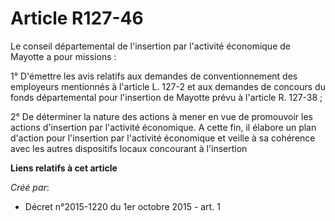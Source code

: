 # Article R127-46

Le conseil départemental de l'insertion par l'activité économique de Mayotte a pour missions : 

1° D'émettre les avis relatifs aux demandes de conventionnement des employeurs mentionnés à l'article L. 127-2 et aux
demandes de concours du fonds départemental pour l'insertion de Mayotte prévu à l'article R. 127-38 ; 

2° De déterminer la nature des actions à mener en vue de promouvoir les actions d'insertion par l'activité économique. A
cette fin, il élabore un plan d'action pour l'insertion par l'activité économique et veille à sa cohérence avec les autres
dispositifs locaux concourant à l'insertion

**Liens relatifs à cet article**

_Créé par_:

  - Décret n°2015-1220 du 1er octobre 2015 - art. 1
